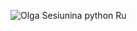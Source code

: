 ![Olga Sesiunina python Ru](https://github.com/user-attachments/assets/2e6964c5-f064-4db0-ae53-3e4b485666c5)
